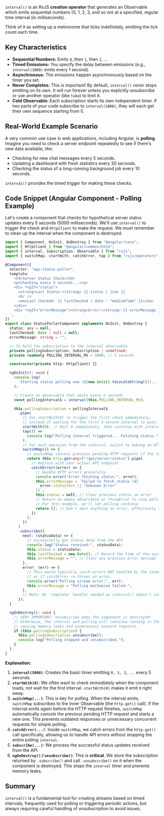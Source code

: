 `interval()` is an RxJS **creation operator** that generates an Observable which emits sequential numbers (0, 1, 2, 3, and so on) at a specified, regular time interval (in milliseconds).

Think of it as setting up a metronome that ticks indefinitely, emitting the tick count each time.

## Key Characteristics

- **Sequential Numbers:** Emits `0`, then `1`, then `2`, ...
- **Timed Emissions:** You specify the delay between emissions (e.g., `interval(1000)` emits every 1 second).
- **Asynchronous:** The emissions happen asynchronously based on the timer you set.
- **Never Completes:** This is important! By default, `interval()` _never_ stops emitting on its own. It will run forever unless you explicitly unsubscribe or use another operator (like `take`) to limit it.
- **Cold Observable:** Each subscription starts its own independent timer. If two parts of your code subscribe to `interval(1000)`, they will each get their own sequence starting from 0.

## Real-World Example Scenario

A very common use case in web applications, including Angular, is **polling**. Imagine you need to check a server endpoint repeatedly to see if there's new data available, like:

- Checking for new chat messages every 5 seconds.
- Updating a dashboard with fresh statistics every 30 seconds.
- Checking the status of a long-running background job every 10 seconds.

`interval()` provides the timed trigger for making these checks.

## Code Snippet (Angular Component - Polling Example)

Let's create a component that checks for hypothetical server status updates every 5 seconds (5000 milliseconds). We'll use `interval()` to trigger the check and `HttpClient` to make the request. We _must_ remember to clean up the interval when the component is destroyed.

```typescript
import { Component, OnInit, OnDestroy } from "@angular/core";
import { HttpClient } from "@angular/common/http";
import { interval, Subscription, Observable } from "rxjs";
import { switchMap, startWith, catchError, tap } from "rxjs/operators";

@Component({
  selector: "app-status-poller",
  template: `
    <h4>Server Status Check</h4>
    <p>Checking every 5 seconds...</p>
    <div *ngIf="status">
      <strong>Last Status:</strong> {{ status | json }}
      <br />
      <em>Last Checked: {{ lastChecked | date : "mediumTime" }}</em>
    </div>
    <div *ngIf="errorMessage"><strong>Error:</strong> {{ errorMessage }}</div>
  `,
})
export class StatusPollerComponent implements OnInit, OnDestroy {
  status: any = null;
  lastChecked: Date | null = null;
  errorMessage: string = "";

  // To hold the subscription to the interval observable
  private pollingSubscription: Subscription | undefined;
  private readonly POLLING_INTERVAL_MS = 5000; // 5 seconds

  constructor(private http: HttpClient) {}

  ngOnInit(): void {
    console.log(
      `Starting status polling now (${new Date().toLocaleString()})...`
    );

    // Create an observable that emits every 5 seconds
    const pollingInterval$ = interval(this.POLLING_INTERVAL_MS);

    this.pollingSubscription = pollingInterval$
      .pipe(
        // Use startWith(0) to trigger the first check immediately,
        // instead of waiting for the first 5-second interval to pass.
        startWith(0), // Emit 0 immediately, then continue with interval 0, 1, 2...
        tap(() =>
          console.log("Polling interval triggered... Fetching status.")
        ),
        // For each emission from the interval, switch to making an HTTP GET request
        switchMap(() => {
          // switchMap cancels previous pending HTTP requests if the interval fires again quickly
          return this.http.get<any>("/api/server/status").pipe(
            // Replace with your actual API endpoint
            catchError((error) => {
              // Handle HTTP errors gracefully
              console.error("Error fetching status:", error);
              this.errorMessage = `Failed to fetch status (${
                error.statusText || "Unknown Error"
              })`;
              this.status = null; // Clear previous status on error
              // Return an empty observable or throwError to stop polling if needed
              // For this example, we'll let polling continue
              return []; // Don't emit anything on error, effectively skipping this interval's update
            })
          );
        })
      )
      .subscribe({
        next: (statusData) => {
          // Successfully got status data from the API
          console.log("Status received:", statusData);
          this.status = statusData;
          this.lastChecked = new Date(); // Record the time of the successful check
          this.errorMessage = ""; // Clear any previous error message
        },
        error: (err) => {
          // This would typically catch errors NOT handled by the inner catchError,
          // or if catchError re-throws an error.
          console.error("Polling stream error:", err);
          this.errorMessage = "Polling mechanism failed.";
        },
        // Note: No 'complete' handler needed as interval() doesn't complete.
      });
  }

  ngOnDestroy(): void {
    // VERY IMPORTANT: Unsubscribe when the component is destroyed!
    // Otherwise, the interval and polling will continue running in the background indefinitely,
    // causing memory leaks and unnecessary network requests.
    if (this.pollingSubscription) {
      this.pollingSubscription.unsubscribe();
      console.log("Polling stopped and unsubscribed.");
    }
  }
}
```

**Explanation:**

1.  **`interval(5000)`**: Creates the basic timer emitting `0, 1, 2,...` every 5 seconds.
2.  **`startWith(0)`**: We often want to check _immediately_ when the component loads, not wait for the first interval. `startWith(0)` makes it emit `0` right away.
3.  **`switchMap(...)`**: This is key for polling. When the interval emits, `switchMap` subscribes to the inner Observable (the `http.get()` call). If the interval emits _again_ before the HTTP request finishes, `switchMap` automatically _cancels_ the previous pending HTTP request and starts a new one. This prevents outdated responses or unnecessary concurrent requests for simple polling.
4.  **`catchError(...)`**: Inside `switchMap`, we catch errors from the `http.get()` call specifically, allowing us to handle API errors without stopping the entire polling `interval`.
5.  **`subscribe(...)`**: We process the successful status updates received from the API.
6.  **`ngOnDestroy()` / `unsubscribe()`**: This is **critical**. We store the subscription returned by `.subscribe()` and call `.unsubscribe()` on it when the component is destroyed. This stops the `interval` timer and prevents memory leaks.

## Summary

`interval()` is a fundamental tool for creating streams based on timed intervals, frequently used for polling or triggering periodic actions, but always requiring careful handling of unsubscription to avoid issues.
